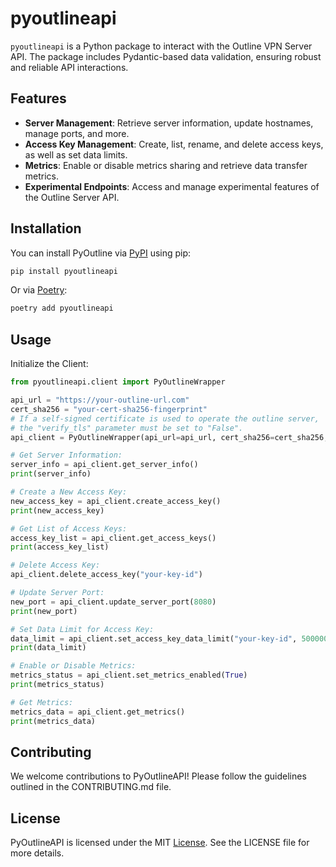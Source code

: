 # pyoutlineapi

`pyoutlineapi` is a Python package to interact with the Outline VPN Server API. The package includes Pydantic-based
data validation, ensuring robust and reliable API interactions.

## Features

- **Server Management**: Retrieve server information, update hostnames, manage ports, and more.
- **Access Key Management**: Create, list, rename, and delete access keys, as well as set data limits.
- **Metrics**: Enable or disable metrics sharing and retrieve data transfer metrics.
- **Experimental Endpoints**: Access and manage experimental features of the Outline Server API.

## Installation

You can install PyOutline via [PyPI](https://pypi.org/project/pyoutlineapi/) using pip:

```bash
pip install pyoutlineapi
```

Or via [Poetry](https://python-poetry.org/):

```bash
poetry add pyoutlineapi
```

## Usage

Initialize the Client:

```python
from pyoutlineapi.client import PyOutlineWrapper

api_url = "https://your-outline-url.com"
cert_sha256 = "your-cert-sha256-fingerprint"
# If a self-signed certificate is used to operate the outline server, 
# the "verify_tls" parameter must be set to "False".
api_client = PyOutlineWrapper(api_url=api_url, cert_sha256=cert_sha256, verify_tls=False)

# Get Server Information:
server_info = api_client.get_server_info()
print(server_info)

# Create a New Access Key:
new_access_key = api_client.create_access_key()
print(new_access_key)

# Get List of Access Keys:
access_key_list = api_client.get_access_keys()
print(access_key_list)

# Delete Access Key:
api_client.delete_access_key("your-key-id")

# Update Server Port:
new_port = api_client.update_server_port(8080)
print(new_port)

# Set Data Limit for Access Key:
data_limit = api_client.set_access_key_data_limit("your-key-id", 50000000)
print(data_limit)

# Enable or Disable Metrics:
metrics_status = api_client.set_metrics_enabled(True)
print(metrics_status)

# Get Metrics:
metrics_data = api_client.get_metrics()
print(metrics_data)
```

## Contributing

We welcome contributions to PyOutlineAPI! Please follow the guidelines outlined in the CONTRIBUTING.md file.

## License

PyOutlineAPI is licensed under the MIT [License](LICENSE). See the LICENSE file for more details.

